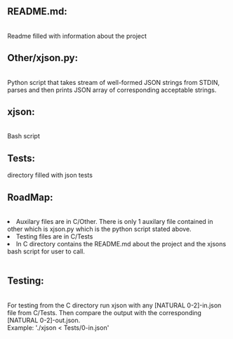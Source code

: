 <h2>README.md: </h2></br> Readme filled with information about the project</br>
<h2> Other/xjson.py: </h2></br> 
Python script that takes stream of well-formed JSON strings from STDIN, parses and then prints JSON array of corresponding acceptable strings.</br>
<h2>xjson: </h2></br> Bash script</br>
<h2> Tests: </h2> directory filled with json tests </br>

<h2> RoadMap: </h2></br>
<li>Auxilary files are in C/Other. There is only 1 auxilary file contained in other which is xjson.py which is the python script stated above.</li>
<li>Testing files are in C/Tests</li>
<li>In C directory contains the README.md about the project and the xjsons bash script for user to call.</li></br>

<h2>Testing:</h2></br>
For testing from the C directory run xjson with any [NATURAL 0-2]-in.json file from C/Tests. Then compare the output with the corresponding [NATURAL 0-2]-out.json.</br>
Example: './xjson <  Tests/0-in.json'